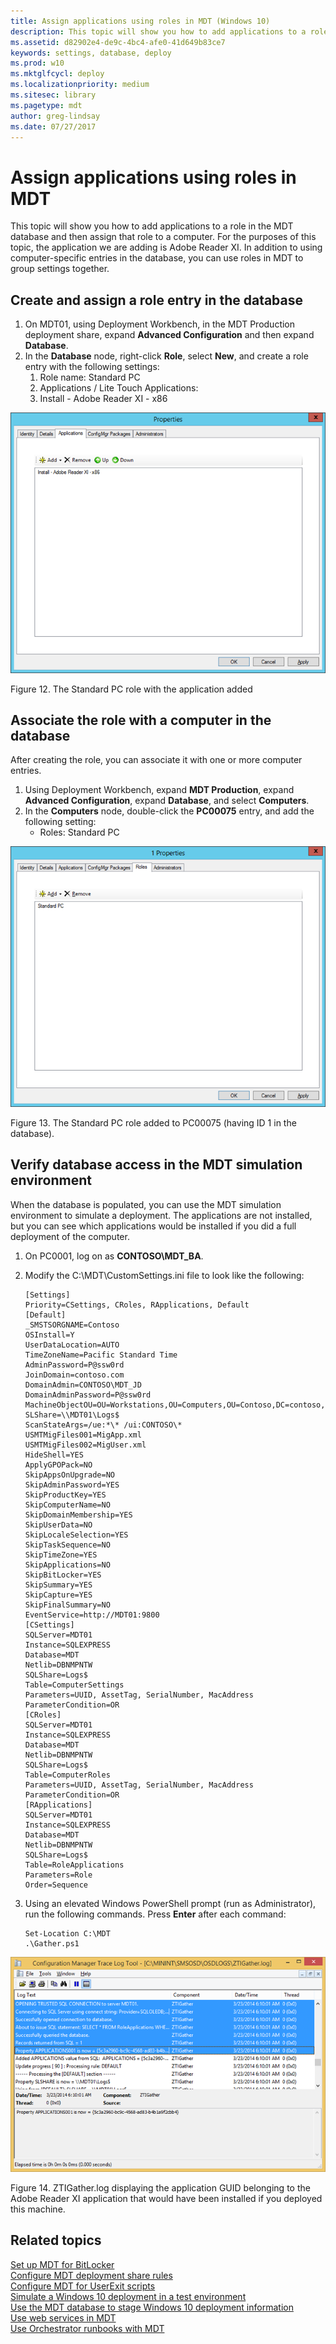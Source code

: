 ```yaml
---
title: Assign applications using roles in MDT (Windows 10)
description: This topic will show you how to add applications to a role in the MDT database and then assign that role to a computer.
ms.assetid: d82902e4-de9c-4bc4-afe0-41d649b83ce7
keywords: settings, database, deploy
ms.prod: w10
ms.mktglfcycl: deploy
ms.localizationpriority: medium
ms.sitesec: library
ms.pagetype: mdt
author: greg-lindsay
ms.date: 07/27/2017
---
```


# Assign applications using roles in MDT

This topic will show you how to add applications to a role in the MDT database and then assign that role to a computer. For the purposes of this topic, the application we are adding is Adobe Reader XI. In addition to using computer-specific entries in the database, you can use roles in MDT to group settings together.

## <a href="" id="sec01"></a>Create and assign a role entry in the database

1.  On MDT01, using Deployment Workbench, in the MDT Production deployment share, expand **Advanced Configuration** and then expand **Database**.
2.  In the **Database** node, right-click **Role**, select **New**, and create a role entry with the following settings:
    1.  Role name: Standard PC
    2.  Applications / Lite Touch Applications:
    3.  Install - Adobe Reader XI - x86

![figure 12](../images/mdt-09-fig12.png)

Figure 12. The Standard PC role with the application added

## <a href="" id="sec02"></a>Associate the role with a computer in the database

After creating the role, you can associate it with one or more computer entries.
1.  Using Deployment Workbench, expand **MDT Production**, expand **Advanced Configuration**, expand **Database**, and select **Computers**.
2.  In the **Computers** node, double-click the **PC00075** entry, and add the following setting:
    -   Roles: Standard PC

![figure 13](../images/mdt-09-fig13.png)

Figure 13. The Standard PC role added to PC00075 (having ID 1 in the database).

## <a href="" id="sec03"></a>Verify database access in the MDT simulation environment

When the database is populated, you can use the MDT simulation environment to simulate a deployment. The applications are not installed, but you can see which applications would be installed if you did a full deployment of the computer.
1.  On PC0001, log on as **CONTOSO\\MDT\_BA**.
2.  Modify the C:\\MDT\\CustomSettings.ini file to look like the following:

    ``` syntax
    [Settings]
    Priority=CSettings, CRoles, RApplications, Default
    [Default]
    _SMSTSORGNAME=Contoso
    OSInstall=Y
    UserDataLocation=AUTO
    TimeZoneName=Pacific Standard Time 
    AdminPassword=P@ssw0rd
    JoinDomain=contoso.com
    DomainAdmin=CONTOSO\MDT_JD
    DomainAdminPassword=P@ssw0rd
    MachineObjectOU=OU=Workstations,OU=Computers,OU=Contoso,DC=contoso,DC=com
    SLShare=\\MDT01\Logs$
    ScanStateArgs=/ue:*\* /ui:CONTOSO\*
    USMTMigFiles001=MigApp.xml
    USMTMigFiles002=MigUser.xml
    HideShell=YES
    ApplyGPOPack=NO
    SkipAppsOnUpgrade=NO
    SkipAdminPassword=YES
    SkipProductKey=YES
    SkipComputerName=NO
    SkipDomainMembership=YES
    SkipUserData=NO
    SkipLocaleSelection=YES
    SkipTaskSequence=NO
    SkipTimeZone=YES
    SkipApplications=NO
    SkipBitLocker=YES
    SkipSummary=YES
    SkipCapture=YES
    SkipFinalSummary=NO
    EventService=http://MDT01:9800
    [CSettings]
    SQLServer=MDT01
    Instance=SQLEXPRESS
    Database=MDT
    Netlib=DBNMPNTW
    SQLShare=Logs$
    Table=ComputerSettings
    Parameters=UUID, AssetTag, SerialNumber, MacAddress
    ParameterCondition=OR
    [CRoles]
    SQLServer=MDT01
    Instance=SQLEXPRESS
    Database=MDT
    Netlib=DBNMPNTW
    SQLShare=Logs$
    Table=ComputerRoles
    Parameters=UUID, AssetTag, SerialNumber, MacAddress
    ParameterCondition=OR
    [RApplications]
    SQLServer=MDT01
    Instance=SQLEXPRESS
    Database=MDT
    Netlib=DBNMPNTW
    SQLShare=Logs$
    Table=RoleApplications
    Parameters=Role
    Order=Sequence
    ```

3.  Using an elevated Windows PowerShell prompt (run as Administrator), run the following commands. Press **Enter** after each command:

    ``` syntax
    Set-Location C:\MDT
    .\Gather.ps1

    ```

![figure 14](../images/mdt-09-fig14.png)

Figure 14. ZTIGather.log displaying the application GUID belonging to the Adobe Reader XI application that would have been installed if you deployed this machine.

## Related topics

[Set up MDT for BitLocker](set-up-mdt-for-bitlocker.md)
<BR>[Configure MDT deployment share rules](configure-mdt-deployment-share-rules.md)
<BR>[Configure MDT for UserExit scripts](configure-mdt-for-userexit-scripts.md)
<BR>[Simulate a Windows 10 deployment in a test environment](simulate-a-windows-10-deployment-in-a-test-environment.md)
<BR>[Use the MDT database to stage Windows 10 deployment information](use-the-mdt-database-to-stage-windows-10-deployment-information.md)
<BR>[Use web services in MDT](use-web-services-in-mdt.md)
<BR>[Use Orchestrator runbooks with MDT](use-orchestrator-runbooks-with-mdt.md)
 
 
